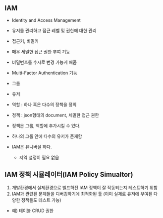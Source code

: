 ## IAM

+ Identity and Access Management
+ 유저를 관리하고 접근 레벨 및 권한에 대한 관리

+ 접근키, 비밀키
+ 매우 세밀한 접근 권한 부여 기능
+ 비밀번호를 수시로 변경 가능케 해줌
+ Multi-Factor Authentication 기능

+ 그룹
+ 유저
+ 역할 : 하나 혹은 다수의 정책을 정의
+ 정책 : json형태의 document, 세밀한 접근 권한
+ 정책은 그룹, 역할에 추가시킬 수 있다.
+ 하나의 그룹 안에 다수의 유저가 존재함

+ IAM은 유니버설 하다.
  - 지역 설정이 필요 없음

## IAM 정책 시뮬레이터(IAM Policy Simualtor)

1. 개발환경에서 실제환경으로 빌드하전 IAM 정책이 잘 작동되는지 테스트하기 위함
2. IAM과 관련된 문제들을 디버깅하기에 최적화된 툴 (이미 실제로 유저에 부여된 다양한 정책들도 테스트 가능)

+ 예) 테이블 CRUD 권한

